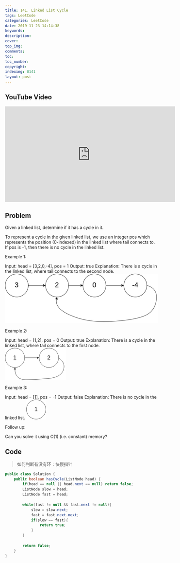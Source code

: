 ```yaml
---
title: 141. Linked List Cycle
tags: LeetCode
categories: LeetCode
date: 2019-11-23 14:14:38
keywords:
description:
cover:
top_img:
comments:
toc:
toc_number:
copyright:
indexing: 0141
layout: post
---
```


## YouTube Video

<iframe width="560" height="315" src="https://www.youtube.com/embed/QGdHaM99_8o" frameborder="0" allow="accelerometer; autoplay; encrypted-media; gyroscope; picture-in-picture" allowfullscreen></iframe>

## Problem

Given a linked list, determine if it has a cycle in it.

To represent a cycle in the given linked list, we use an integer pos which represents the position (0-indexed) in the linked list where tail connects to. If pos is -1, then there is no cycle in the linked list.

Example 1:

Input: head = [3,2,0,-4], pos = 1
Output: true
Explanation: There is a cycle in the linked list, where tail connects to the second node.
![image tooltip here](./assets/141-1.png)

Example 2:

Input: head = [1,2], pos = 0
Output: true
Explanation: There is a cycle in the linked list, where tail connects to the first node.
![image tooltip here](./assets/141-2.png)

Example 3:

Input: head = [1], pos = -1
Output: false
Explanation: There is no cycle in the linked list.
![image tooltip here](./assets/141-3.png)

Follow up:

Can you solve it using O(1) (i.e. constant) memory?

## Code

> 如何判断有没有环：快慢指针

```java
public class Solution {
    public boolean hasCycle(ListNode head) {
        if(head == null || head.next == null) return false;
        ListNode slow = head;
        ListNode fast = head;

        while(fast != null && fast.next != null){
            slow = slow.next;
            fast = fast.next.next;
            if(slow == fast){
                return true;
            }
        }

        return false;
    }
}
```
